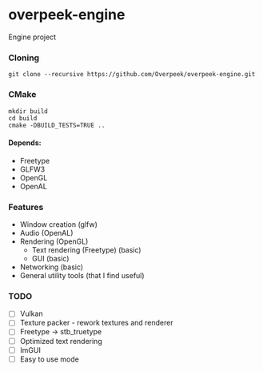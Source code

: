 # overpeek-engine
Engine project

### Cloning
```
git clone --recursive https://github.com/Overpeek/overpeek-engine.git
```

### CMake
```
mkdir build
cd build
cmake -DBUILD_TESTS=TRUE ..
```

#### Depends:
- Freetype
- GLFW3
- OpenGL
- OpenAL

### Features
- Window creation (glfw) 
- Audio (OpenAL) 
- Rendering (OpenGL)
    - Text rendering (Freetype) (basic) 
    - GUI (basic)
- Networking (basic)
- General utility tools (that I find useful) 


### TODO
- [ ] Vulkan
- [ ] Texture packer - rework textures and renderer
- [ ] Freetype -> stb_truetype
- [ ] Optimized text rendering
- [ ] ImGUI 
- [ ] Easy to use mode
